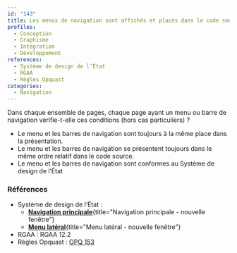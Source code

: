 ```yaml
---
id: "143"
title: Les menus de navigation sont affichés et placés dans le code source de manière cohérente à travers toutes les pages.
profiles:
  - Conception
  - Graphisme
  - Intégration
  - Développement
references:
  - Système de design de l‘État
  - RGAA
  - Règles Opquast
categories:
  - Navigation
---
```


Dans chaque ensemble de pages, chaque page ayant un menu ou barre de navigation vérifie-t-elle ces conditions (hors cas particuliers) ?

* Le menu et les barres de navigation sont toujours à la même place dans la présentation.
* Le menu et les barres de navigation se présentent toujours dans le même ordre relatif dans le code source.
* Le menu et les barres de navigation sont conformes au Système de design de l‘État

### Références

* Système de design de l‘État :
  * [**Navigation principale**](https://www.systeme-de-design.gouv.fr/elements-d-interface/composants/navigation-principale){title="Navigation principale - nouvelle fenêtre"}
  * [**Menu latéral**](https://www.systeme-de-design.gouv.fr/elements-d-interface/composants/menu-lateral){title="Menu latéral - nouvelle fenêtre"}
* RGAA : RGAA 12.2
* Règles Opquast : [OPQ 153](https://checklists.opquast.com/fr/assurance-qualite-web/les-blocs-de-navigation-de-meme-nature-sont-affiches-aux-memes-emplacements-sur-toutes-les-pages)
